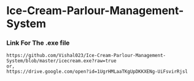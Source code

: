 # Ice-Cream-Parlour-Management-System

### Link For The .exe file 
    https://github.com/Vishal023/Ice-Cream-Parlour-Management-System/blob/master/icecream.exe?raw=true
    or,
    https://drive.google.com/open?id=1UgrHMLaaTKgUpDKKXENg-UiFsvirRjsl
